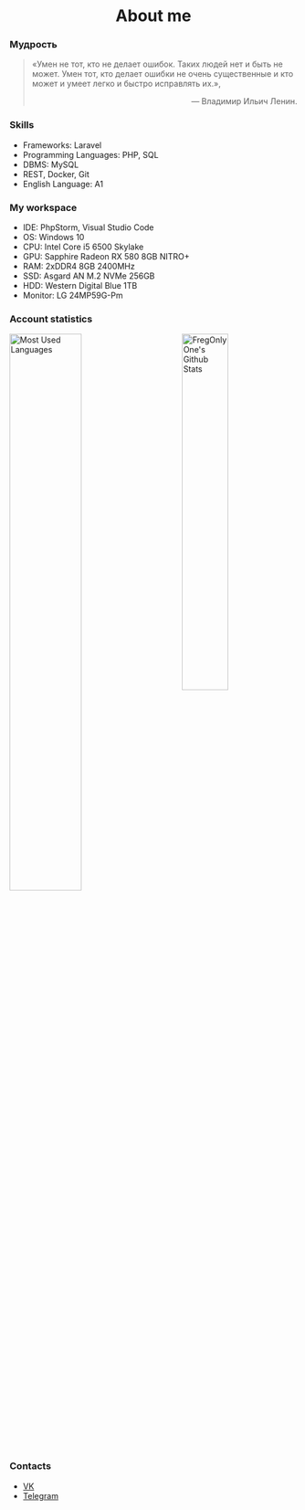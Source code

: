 <h1 align="center">About me</h1>                                <!-- Specially written in HTML. -->
<div>
  <h3>Мудрость</h3>
  <blockquote>
    <p>
      «Умен не тот, кто не делает ошибок. Таких людей нет и быть не может. Умен тот, кто делает ошибки не очень существенные
      и кто может и умеет легко и быстро исправлять их.»,
    </p>
    <p align="right">
      — Владимир Ильич Ленин.
    </p>
  </blockquote>
</div>
<div>
  <h3>Skills</h3>
  <ul>
    <li>
      Frameworks: Laravel
    </li>
    <li>
      Programming Languages: PHP, SQL
    </li>
    <li>
      DBMS: MySQL
    </li>
    <li>
      REST, Docker, Git
    </li>
    <li>
      English Language: A1
    </li>
  </ul>
</div>
<div>
  <h3>My workspace</h3>
  <ul>
    <li>
      IDE: PhpStorm, Visual Studio Code
    </li>
    <li>
      OS: Windows 10
    </li>
    <li>
      CPU: Intel Core i5 6500 Skylake
    </li>
    <li>
      GPU: Sapphire Radeon RX 580 8GB NITRO+
    </li>
    <li>
      RAM: 2хDDR4 8GB 2400MHz
    </li>
    <li>
      SSD: Asgard AN M.2 NVMe 256GB
    </li>
    <li>
      HDD: Western Digital Blue 1TB
    </li>
    <li>
      Monitor: LG 24MP59G-Pm
    </li>
  </ul>
</div>
<div>
  <h3>Account statistics</h3>
  <div>
    <img alt="Most Used Languages" width=50%
    src="https://github-readme-stats.vercel.app/api?username=FregOnlyOne&show_icons=true&theme=tokyonight" />
    <img align="right" alt="FregOnlyOne's Github Stats" width=40%
    src="https://github-readme-stats.vercel.app/api/top-langs/?username=FregOnlyOne&layout=compact&theme=tokyonight" />
  </div>
</div>
<div>
  <h3>Contacts</h3>
  <div>
    <ul>
      <li>
        <a href="https://vk.com/nikitayakovlev28">VK</a>
      </li>
      <li>
        <a href="https://t.me/fregonlyone">Telegram</a>
      </li>
    </ul>
  </div>
</div>
